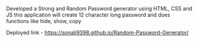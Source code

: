 Developed a Strong and Random Password generator using HTML, CSS and JS
this application will create 12 character long password and does functions like hide, show, copy

Deployed link - https://sonali9398.github.io/Random-Password-Generator/
